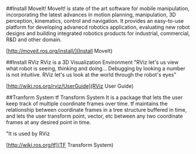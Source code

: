 
##Install MoveIt!
MoveIt! is state of the art software for mobile manipulation, incorporating the latest advances in motion planning, manipulation, 3D perception, kinematics, control and navigation.
It provides an easy-to-use platform for developing advanecd robotics application, evaluating new robot designs and building integrated robotics products for industrial, commercial, R&D and other domain.

[http://moveit.ros.org/install/](Install MoveIt)

##Install RViz
RViz is a 3D Visualization Environment
"RViz let's us view what robot is seeing, thinking and doing... Debugging by looking a number is not intuitive.
RViz let's us look at the world through the robot's eyes"

[http://wiki.ros.org/rviz/UserGuide](RViz User Guide)

##Tranform System
tf Transform System
It is a package that lets the user keep track of multiple coordinate frames over time.
tf maintains the relationship between coordinate frames in a tree structure buffered in time, and lets the user transform point, vector, etc between any two coordinate frames at any desired point in time.

"It is used by RViz

[http://wiki.ros.org/tf](TF Transform System)
